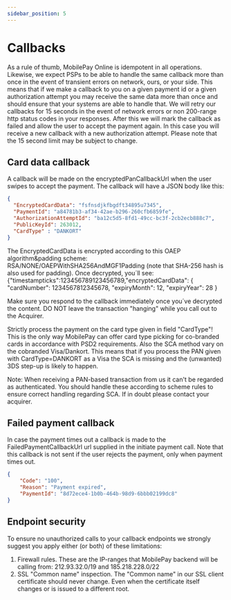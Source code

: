 ```yaml
---
sidebar_position: 5
---
```


# Callbacks

As a rule of thumb, MobilePay Online is idempotent in all operations. Likewise, we expect PSPs to be able to handle the same callback more than once in the event of transient errors on network, ours, or your side.
This means that if we make a callback to you on a given payment id or a given authorization attempt you may receive the same data more than once and should ensure that your systems are able to handle that.
We will retry our callbacks for 15 seconds in the event of network errors or non 200-range http status codes in your responses. After this we will mark the callback as failed and allow the user to accept the payment again. In this case you will receive a new callback with a new authorization attempt. Please note that the 15 second limit may be subject to change.

## Card data callback

A callback will be made on the encryptedPanCallbackUrl when the user swipes to accept the payment. The callback will have a JSON body like this:

```json title="EncryptedCardUpdateCallbackPayload"
{
  "EncryptedCardData": "fsfnsdjkfbgdft34895u7345",
  "PaymentId": "a84781b3-af34-42ae-b296-260cfb6859fe",
  "AuthorizationAttemptId": "ba12c5d5-8fd1-49cc-bc3f-2cb2ecb888c7",
  "PublicKeyId": 263012,
  "CardType" : "DANKORT"
}
```

The EncryptedCardData is encrypted according to this OAEP algorithm&padding scheme: RSA/NONE/OAEPWithSHA256AndMGF1Padding (note that SHA-256 hash is also used for padding).
Once decrypted, you´ll see:
{"timestampticks":123456789123456789,"encryptedCardData": { "cardNumber": 1234567812345678, "expiryMonth": 12, "expiryYear": 28 }

Make sure you respond to the callback immediately once you´ve decrypted the content. DO NOT leave the transaction "hanging" while you call out to the Acquirer.

Strictly process the payment on the card type given in field "CardType"! This is the only way MobilePay can offer card type picking for co-branded cards in accordance with PSD2 requirements.
Also the SCA method vary on the cobranded Visa/Dankort. This means that if you process the PAN given with CardType=DANKORT as a Visa the SCA is missing and the (unwanted) 3DS step-up is likely to happen.

Note: When receiving a PAN-based transaction from us it can't be regarded as authenticated. You should handle these according to scheme rules to ensure correct handling regarding SCA. If in doubt please contact your acquirer.

## Failed payment callback

In case the payment times out a callback is made to the FailedPaymentCallbackUrl url supplied in the initiate payment call. Note that this callback is not sent if the user rejects the payment, only when payment times out.

```json title="Failed payment callback example"
{
    "Code": "100",
    "Reason": "Payment expired",
    "PaymentId": "8d72ece4-1b0b-464b-98d9-6bbb02199dc8"
}
```

## Endpoint security

To ensure no unauthorized calls to your callback endpoints we strongly suggest you apply either (or both) of these limitations:

1. Firewall rules. These are the IP-ranges that MobilePay backend will be calling from: 212.93.32.0/19 and 185.218.228.0/22
2. SSL "Common name" inspection. The "Common name" in our SSL client certificate should never change. Even when the certificate itself changes or is issued to a different root.
